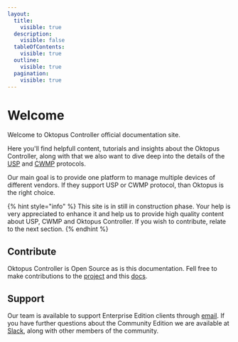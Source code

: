 ```yaml
---
layout:
  title:
    visible: true
  description:
    visible: false
  tableOfContents:
    visible: true
  outline:
    visible: true
  pagination:
    visible: true
---
```


# Welcome

Welcome to Oktopus Controller official documentation site.

Here you'll find helpfull content, tutorials and insights about the Oktopus Controller, along with that we also want to dive deep into the details of the [USP](broken-reference) and [CWMP](broken-reference) protocols.

Our main goal is to provide one platform to manage multiple devices of different vendors. If they support USP or CWMP protocol, than Oktopus is the right choice.

{% hint style="info" %}
This site is in still in construction phase. Your help is very appreciated to enhance it and help us to provide high quality content about USP, CWMP and Oktopus Controller. If you wish to contribute, relate to the next section. &#x20;
{% endhint %}

## Contribute

Oktopus Controller is Open Source as is this documentation. Fell free to make contributions to the [project](https://github.com/OktopUSP/oktopus) and this [docs](https://github.com/OktopUSP/docs).&#x20;

## Support

Our team is available to support Enterprise Edition clients through [email](mailto:support@oktopus.app.br). If you have further questions about the Community Edition we are available at [Slack](https://join.slack.com/t/oktopustr-369/shared\_invite/zt-1znmrbr52-3AXgOlSeQTPQW8\_Qhn3C4g), along with other members of the community.&#x20;
